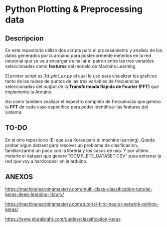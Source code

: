# Python Plotting & Preprocessing data

## Descripcion
En este repositorio utilizo dos scripts para el procesamiento y analisis de los datos generados por la arduino para posteriormente meterlos en la red neuronal que se va a encargar de hallar el patron entre las tres variables seleccionadas como **features** del modelo de Machine Learning.

El primer script es *3d_plot_ex.py* el cual lo uso para visualizar los graficos tanto de las nubes de puntos de las tres variables de frecuencias seleccionadas del output de la **Transformada Rapida de Fourier (FFT)** que implemento la Arduino.

Asi como tambien analizar el espectro completo de frecuencias que genero la **FFT** de cada caso especifico para poder identificar las features del sistema.


## TO-DO
En el otro repositorio (El que usa Keras para el machine learning). Queda probar algun dataset para resolver un problema de clasificacion, familiarizarme un poco con la libreria y los casos de uso. Y por ultimo meterle el dataset que genere "COMPLETE_DATASET.CSV" para entrenar la red que voy a hardcodear en la arduino.


## ANEXOS

https://machinelearningmastery.com/multi-class-classification-tutorial-keras-deep-learning-library/

https://machinelearningmastery.com/tutorial-first-neural-network-python-keras/

https://www.pluralsight.com/guides/classification-keras
